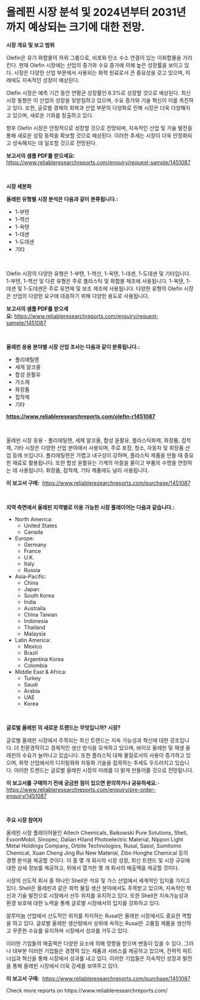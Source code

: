 <p><h1>올레핀 시장 분석 및 2024년부터 2031년까지 예상되는 크기에 대한 전망.</h1></p><p><strong>시장 개요 및 보고 범위</strong></p>
<p><p>Olefin은 유기 화합물의 하위 그룹으로, 비포화 탄소 수소 연결이 있는 이화합물을 가리킨다. 현재 Olefin 시장에는 산업의 증가와 수요 증가에 의해 높은 성장률을 보이고 있다. 시장은 다양한 산업 부문에서 사용되는 화학 원료로서 큰 중요성을 갖고 있으며, 미래에도 지속적인 성장이 예상된다.</p><p>Olefin 시장은 예측 기간 동안 연평균 성장률인 6.3%로 성장할 것으로 예상된다. 최신 시장 동향은 이 산업의 성장을 뒷받침하고 있으며, 수요 증가와 기술 혁신이 이를 촉진하고 있다. 또한, 글로벌 경제의 회복과 산업 부문의 다양화로 인해 시장은 더욱 다양해지고 있으며, 새로운 기회를 창출하고 있다.</p><p>향후 Olefin 시장은 안정적으로 성장할 것으로 전망되며, 지속적인 산업 및 기술 발전을 통해 새로운 성장 동력을 확보할 것으로 예상된다. 이러한 추세는 시장이 더욱 안정화되고 성숙해지는 데 일조할 것으로 전망된다.</p></p>
<p><strong>보고서의 샘플 PDF를 받으세요:</strong> <a href="https://www.reliableresearchreports.com/enquiry/request-sample/1451087">https://www.reliableresearchreports.com/enquiry/request-sample/1451087</a></p>
<p>&nbsp;</p>
<p><strong>시장 세분화</strong></p>
<p><strong>올레핀 유형별 시장 분석은 다음과 같이 분류됩니다.:</strong></p>
<p><ul><li>1-부텐</li><li>1-헥산</li><li>1-옥텐</li><li>1-데센</li><li>1-도데센</li><li>기타</li></ul></p>
<p>&nbsp;</p>
<p><p>Olefin 시장의 다양한 유형은 1-부텐, 1-헥산, 1-옥텐, 1-데센, 1-도데센 및 기타입니다. 1-부텐, 1-헥산 및 다른 유형은 주로 플라스틱 및 화합물 제조에 사용됩니다. 1-옥텐, 1-데센 및 1-도데센은 주로 유연제 및 보조 제조에 사용됩니다. 다양한 유형의 Olefin 시장은 산업의 다양한 요구에 대응하기 위해 다양한 용도로 사용됩니다.</p></p>
<p><strong>보고서의 샘플 PDF를 받으세요:</strong>&nbsp;<a href="https://www.reliableresearchreports.com/enquiry/request-sample/1451087">https://www.reliableresearchreports.com/enquiry/request-sample/1451087</a></p>
<p>&nbsp;</p>
<p><strong> 올레핀 응용 분야별 시장 산업 조사는 다음과 같이 분류됩니다.:</strong></p>
<p><ul><li>폴리에틸렌</li><li>세제 알코올</li><li>합성 윤활유</li><li>가소제</li><li>화장품</li><li>접착제</li><li>기타</li></ul></p>
<p><strong><a href="https://www.reliableresearchreports.com/olefin-r1451087">https://www.reliableresearchreports.com/olefin-r1451087</a></strong></p>
<p>&nbsp;</p>
<p><p>올레핀 시장 응용 - 폴리에틸렌, 세제 알코올, 합성 윤활유, 플라스틱화제, 화장품, 접착제, 기타 시장은 다양한 산업 분야에서 사용되며, 주로 포장, 청소, 자동차 및 화장품 산업 등에 쓰입니다. 폴리에틸렌은 가볍고 내구성이 강하며, 플라스틱 제품을 만들 때 중요한 재료로 활용됩니다. 또한 합성 윤활유는 기계의 마찰을 줄이고 부품의 수명을 연장하는 데 사용됩니다. 화장품, 접착제, 기타 제품에도 널리 사용됩니다.</p></p>
<p><strong>이 보고서 구매:</strong>&nbsp; <a href="https://www.reliableresearchreports.com/purchase/1451087">https://www.reliableresearchreports.com/purchase/1451087</a></p>
<p>&nbsp;</p>
<p><strong>지역 측면에서 올레핀 지역별로 이용 가능한 시장 플레이어는 다음과 같습니다.:</strong></p>
<p><ul>
    <li>
        North America:
        <ul>
            <li>United States</li>
            <li>Canada</li>
        </ul>
    </li>
    <li>
        Europe:
        <ul>
            <li>Germany</li>
            <li>France</li>
            <li>U.K.</li>
            <li>Italy</li>
            <li>Russia</li>
        </ul>
    </li>
    <li>
        Asia-Pacific:
        <ul>
            <li>China</li>
            <li>Japan</li>
            <li>South Korea</li>
            <li>India</li>
            <li>Australia</li>
            <li>China Taiwan</li>
            <li>Indonesia</li>
            <li>Thailand</li>
            <li>Malaysia</li>
        </ul>
    </li>
    <li>
        Latin America:
        <ul>
            <li>Mexico</li>
            <li>Brazil</li>
            <li>Argentina Korea</li>
            <li>Colombia</li>
        </ul>
    </li>
    <li>
        Middle East & Africa:
        <ul>
            <li>Turkey</li>
            <li>Saudi</li>
            <li>Arabia</li>
            <li>UAE</li>
            <li>Korea</li>
        </ul>
    </li>
    </ul></p>
<p>&nbsp;</p>
<p><strong>글로벌 올레핀 의 새로운 트렌드는 무엇입니까? 시장?</strong></p>
<p><p>글로벌 올레핀 시장에서 주목되는 최신 트렌드는 지속 가능성과 혁신에 대한 강조입니다. 더 친환경적이고 경제적인 생산 방식을 모색하고 있으며, 바이오 올레핀 및 재생 올레핀의 수요가 늘어나고 있습니다. 또한 플라스틱 대체 물질로서의 사용이 증가하고 있으며, 화학 산업에서의 디지털화와 자동화 기술을 접목하는 추세도 두드러지고 있습니다. 이러한 트렌드는 글로벌 올레핀 시장의 미래를 더 밝게 만들어줄 것으로 전망됩니다.</p></p>
<p><strong>이 보고서를 구매하기 전에 궁금한 점이 있으면 문의하거나 공유하세요.</strong>- <a href="https://www.reliableresearchreports.com/enquiry/pre-order-enquiry/1451087">https://www.reliableresearchreports.com/enquiry/pre-order-enquiry/1451087</a></p>
<p>&nbsp;</p>
<p><strong>주요 시장 참여자</strong></p>
<p><p>올레핀 시장 플레이어들인 Altech Chemicals, Baikowski Pure Solutions, Shell, ExxonMobil, Sinopec, Dalian Hiland Photoelectric Material, Nippon Light Metal Holdings Company, Orbite Technologies, Rusal, Sasol, Sumitomo Chemical, Xuan Cheng Jing Rui New Material, Zibo Honghe Chemical 등의 경쟁 분석을 제공할 것이다. 이 중 몇 개 회사의 시장 성장, 최신 트렌드 및 시장 규모에 대한 상세 정보를 제공하고, 위에서 열거한 몇 개 회사의 매출액을 제공할 것이다.</p><p>시장의 선도적 회사 중 하나인 Shell은 석유 및 가스 산업에서 세계적인 입지를 가지고 있다. Shell은 올레핀과 같은 화학 물질 생산 분야에서도 주목받고 있으며, 지속적인 혁신과 기술 발전으로 시장에서 선두 위치를 유지하고 있다. 또한 Shell은 지속가능성과 환경 보호에 대한 노력을 통해 글로벌 시장에서의 입지를 강화하고 있다.</p><p>알루미늄 산업에서 선도적인 위치를 차지하는 Rusal은 올레핀 시장에서도 중요한 역할을 하고 있다. 글로벌 올레핀 생산량에서 상위에 속하는 Rusal은 고품질 제품을 생산하고 꾸준한 수요를 유지하며 시장에서 성과를 거두고 있다.</p><p>이러한 기업들의 매출액은 다양한 요소에 의해 영향을 받으며 변동이 있을 수 있다. 그러나 대부분 이러한 기업들은 경쟁력 있는 제품과 서비스를 제공하고 있으며, 전략적 파트너십과 혁신을 통해 시장에서 성과를 내고 있다. 이러한 기업들은 지속적인 성장과 발전을 통해 올레핀 시장에서 더욱 강세를 보여주고 있다.</p></p>
<p><strong>이 보고서 구매:</strong>&nbsp;&nbsp;<a href="https://www.reliableresearchreports.com/purchase/1451087">https://www.reliableresearchreports.com/purchase/1451087</a></p>
<p>Check more reports on https://www.reliableresearchreports.com/</p>